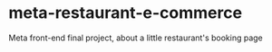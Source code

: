 # meta-restaurant-e-commerce
Meta front-end final project, about a little restaurant's booking page
